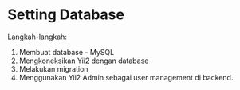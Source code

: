 # Setting Database

Langkah-langkah:

1. Membuat database - MySQL
2. Mengkoneksikan Yii2 dengan database
3. Melakukan migration
4. Menggunakan Yii2 Admin sebagai user management di backend.